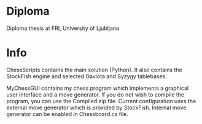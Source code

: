 # Diploma

Diploma thesis at FRI, University of Ljubljana

# Info

ChessScripts contains the main solution (Python). It also contains the StockFish engine and selected Gaviota and Syzygy tablebases.

MyChessGUI contains my chess program which implements a graphical user interface and a move generator. If you do not wish to compile the program, you can use the Compiled.zip file. Current configuration uses the external move generator which is provided by StockFish. Internal move generator can be enabled in Chessboard.cs file.